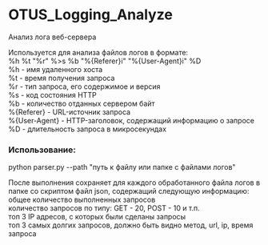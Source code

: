# OTUS_Logging_Analyze
Анализ лога веб-сервера

Используется для анализа файлов логов в формате:<br>
%h %t \"%r\" %>s %b \"%{Referer}i\" \"%{User-Agent}i\" %D<br>
%h - имя удаленного хоста<br>
%t - время получения запроса<br>
%r - тип запроса, его содержимое и версия<br>
%s - код состояния HTTP<br>
%b - количество отданных сервером байт<br>
%{Referer} - URL-источник запроса<br>
%{User-Agent} - HTTP-заголовок, содержащий информацию о запросе<br>
%D - длительность запроса в микросекундах<br>

<h3>Использование:</h3> 
    python parser.py --path "путь к файлу или папке с файлами логов"<br>

После выполнения сохраняет для каждого обработанного файла логов в папке со скриптом файл json,
содержащий следующую информацию:<br>
    общее количество выполненных запросов<br>
    количество запросов по типу: GET - 20, POST - 10 и т.п.<br>
    топ 3 IP адресов, с которых были сделаны запросы<br>
    топ 3 самых долгих запросов, должно быть видно метод, url, ip, время запроса
